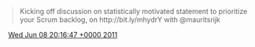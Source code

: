 > Kicking off discussion on statistically motivated statement to prioritize your Scrum backlog, on http://bit\.ly/mhydrY with @mauritsrijk

<img src="../../media/tweet.ico" width="12" /> [Wed Jun 08 20:16:47 +0000 2011](https://twitter.com/DromerDenker/status/78556097786548224)